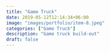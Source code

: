 ```yaml
---
title: "Game Truck"
date: 2019-05-12T12:14:34+06:00
image: "images/portfolio/item-8.jpeg"
categories: ["Game Truck"]
description: "Game truck build-out"
draft: false
---
```

